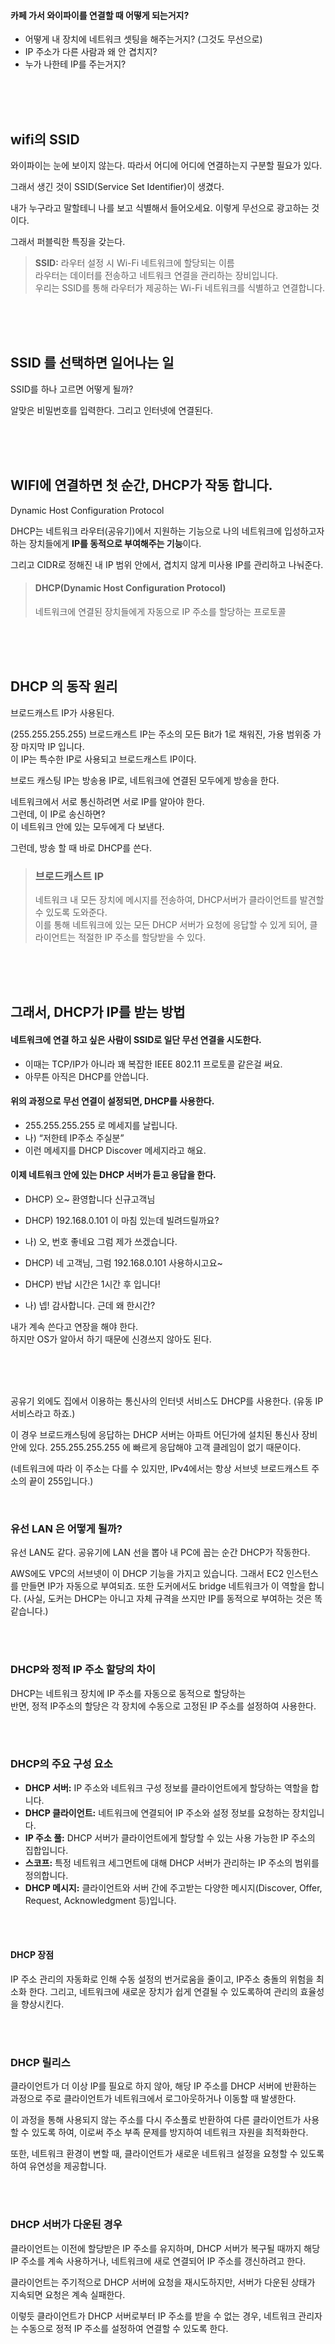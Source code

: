 #### 카페 가서 와이파이를 연결할 때 어떻게 되는거지?

- 어떻게 내 장치에 네트워크 셋팅을 해주는거지? (그것도 무선으로)
- IP 주소가 다른 사람과 왜 안 겹치지?
- 누가 나한테 IP를 주는거지?


<br><br><br>

## wifi의 SSID
와이파이는 눈에 보이지 않는다. 따라서 어디에 어디에 연결하는지 구분할 필요가 있다.  

그래서 생긴 것이 SSID(Service Set Identifier)이 생겼다.  

내가 누구라고 말할테니 나를 보고 식별해서 들어오세요.
이렇게 무선으로 광고하는 것이다.  

그래서 퍼블릭한 특징을 갖는다.  

>  **SSID:** 라우터 설정 시 Wi-Fi 네트워크에 할당되는 이름  
> 라우터는 데이터를 전송하고 네트워크 연결을 관리하는 장비입니다.  
> 우리는 SSID를 통해 라우터가 제공하는 Wi-Fi 네트워크를 식별하고 연결합니다.  



<br><br><br>

## SSID 를 선택하면 일어나는 일
SSID를 하나 고르면 어떻게 될까?

알맞은 비밀번호를 입력한다. 그리고 인터넷에 연결된다.  




<br><br><br>

## WIFI에 연결하면 첫 순간, DHCP가 작동 합니다.
Dynamic Host Configuration Protocol  

DHCP는 네트워크 라우터(공유기)에서 지원하는 기능으로 나의 네트워크에 
입성하고자 하는 장치들에게 **IP를 동적으로 부여해주는 기능**이다.
  
  
그리고 CIDR로 정해진 내 IP 범위 안에서, 겹치지 않게 미사용 IP를 관리하고 나눠준다.  

> #### DHCP(Dynamic Host Configuration Protocol)
> 네트워크에 연결된 장치들에게 자동으로 IP 주소를 할당하는 프로토콜

<br><br><br>

## DHCP 의 동작 원리

브로드캐스트 IP가 사용된다.

(255.255.255.255)
브로드캐스트 IP는 주소의 모든 Bit가 1로 채워진, 가용 범위중 가장 마지막 IP 입니다.  
이 IP는 특수한 IP로 사용되고 브로드캐스트 IP이다. 

브로드 캐스팅 IP는 방송용 IP로, 네트워크에 연결된 모두에게 방송을 한다.  
  
네트워크에서 서로 통신하려면 서로 IP를 알아야 한다.  
그런데, 이 IP로 송신하면?  
이 네트워크 안에 있는 모두에게 다 보낸다.  


그런데, 방송 할 때 바로 DHCP를 쓴다.

> ### 브로드캐스트 IP
> 네트워크 내 모든 장치에 메시지를 전송하여, DHCP서버가 클라이언트를 발견할 수 있도록 도와준다.    
> 이를 통해 네트워크에 있는 모든 DHCP 서버가 요청에 응답할 수 있게 되어, 클라이언트는 적절한 IP 주소를 할당받을 수 있다.


<br><br><br>

## 그래서, DHCP가 IP를 받는 방법
#### 네트워크에 연결 하고 싶은 사람이 SSID로 일단 무선 연결을 시도한다.  
- 이때는 TCP/IP가 아니라 꽤 복잡한 IEEE 802.11 프로토콜 같은걸 써요.
- 아무튼 아직은 DHCP를 안씁니다.

#### 위의 과정으로 무선 연결이 설정되면, DHCP를 사용한다.
- 255.255.255.255 로 메세지를 날립니다.
- 나) “저한테 IP주소 주실분”
- 이런 메세지를 DHCP Discover 메세지라고 해요.

#### 이제 네트워크 안에 있는 DHCP 서버가 듣고 응답을 한다.
- DHCP) 오~ 환영합니다 신규고객님
- DHCP) 192.168.0.101 이 마침 있는데 빌려드릴까요?  

- 나) 오, 번호 좋네요 그럼 제가 쓰겠습니다.  

- DHCP) 네 고객님, 그럼 192.168.0.101 사용하시고요~
- DHCP) 반납 시간은 1시간 후 입니다!  

- 나) 넵! 감사합니다. 근데 왜 한시간?


내가 계속 쓴다고 연장을 해야 한다.  
하지만 OS가 알아서 하기 때문에 신경쓰지 않아도 된다.

<br><br><br>


공유기 외에도 집에서 이용하는 통신사의 인터넷 서비스도 DHCP를 사용한다.
(유동 IP 서비스라고 하죠.)

이 경우 브로드캐스팅에 응답하는 DHCP 서버는 아파트 어딘가에 설치된 통신사 장비 안에 있다.
255.255.255.255 에 빠르게 응답해야 고객 클레임이 없기 때문이다.
  
(네트워크에 따라 이 주소는 다를 수 있지만, IPv4에서는 항상 서브넷 브로드캐스트 주소의 끝이 255입니다.)

<br>

### 유선 LAN 은 어떻게 될까?
유선 LAN도 같다. 공유기에 LAN 선을 뽑아 내 PC에 꼽는 순간 DHCP가 작동한다.

AWS에도 VPC의 서브넷이 이 DHCP 기능을 가지고 있습니다.
그래서 EC2 인스턴스 를 만들면 IP가 자동으로 부여되죠.
또한 도커에서도 bridge 네트워크가 이 역할을 합니다.
(사실, 도커는 DHCP는 아니고 자체 규격을 쓰지만 IP를 동적으로 부여하는 것은 똑같습니다.)



<br><br>


### DHCP와 정적 IP 주소 할당의 차이
DHCP는 네트워크 장치에 IP 주소를 자동으로 동적으로 할당하는   
반면, 정적 IP주소의 할당은 각 장치에 수동으로 고정된 IP 주소를 설정하여 사용한다.



<br><br>


### DHCP의 주요 구성 요소
- **DHCP 서버:** IP 주소와 네트워크 구성 정보를 클라이언트에게 할당하는 역할을 합니다.
- **DHCP 클라이언트:** 네트워크에 연결되어 IP 주소와 설정 정보를 요청하는 장치입니다.
- **IP 주소 풀:** DHCP 서버가 클라이언트에게 할당할 수 있는 사용 가능한 IP 주소의 집합입니다.
- **스코프:** 특정 네트워크 세그먼트에 대해 DHCP 서버가 관리하는 IP 주소의 범위를 정의합니다.
- **DHCP 메시지:** 클라이언트와 서버 간에 주고받는 다양한 메시지(Discover, Offer, Request, Acknowledgment 등)입니다.


<br><br>


#### DHCP 장점
IP 주소 관리의 자동화로 인해 수동 설정의 번거로움을 줄이고, IP주소 충돌의 위험을 최소화 한다.
그리고, 네트워크에 새로운 장치가 쉽게 연결될 수 있도록하여 관리의 효율성을 향상시킨다.


<br><br>



### DHCP 릴리스
클라이언트가 더 이상 IP를 필요로 하지 않아, 해당 IP 주소를 DHCP 서버에 반환하는 과정으로 주로 클라이언트가 네트워크에서 로그아웃하거나 이동할 때 발생한다.
  
이 과정을 통해 사용되지 않는 주소를 다시 주소풀로 반환하여 다른 클라이언트가 사용할 수 있도록 하여, 이로써 주소 부족 문제를 방지하여 네트워크 자원을 최적화한다.
  
또한, 네트워크 환경이 변할 때, 클라이언트가 새로운 네트워크 설정을 요청할 수 있도록 하여 유연성을 제공합니다.


<br><br>


### DHCP 서버가 다운된 경우
클라이언트는 이전에 할당받은 IP 주소를 유지하며, DHCP 서버가 복구될 때까지 해당 IP 주소를 계속 사용하거나, 네트워크에 새로 연결되어 IP 주소를 갱신하려고 한다.
  
클라이언트는 주기적으로 DHCP 서버에 요청을 재시도하지만, 서버가 다운된 상태가 지속되면 요청은 계속 실패한다.  
    
이렇듯 클라이언트가 DHCP 서버로부터 IP 주소를 받을 수 없는 경우, 네트워크 관리자는 수동으로 정적 IP 주소를 설정하여 연결할 수 있도록 한다.

